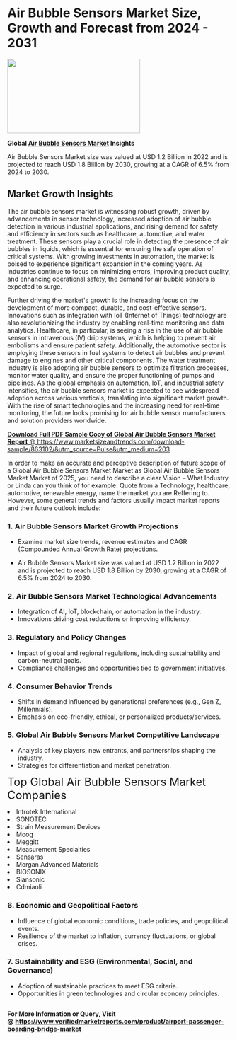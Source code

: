 <H1>Air Bubble Sensors Market Size, Growth and Forecast from 2024 - 2031</H1><img class="aligncenter size-medium wp-image-584254" src="https://thirdeyenews.in/wp-content/uploads/2024/09/Global-Market-Research-300x168.jpeg" alt="" width="300" height="168" /><p><strong>Global&nbsp;<a href="https://www.marketsizeandtrends.com/download-sample/863102/&amp;utm_source=Pulse&amp;utm_medium=203">Air Bubble Sensors Market</a> Insights</strong></p><p>Air Bubble Sensors Market size was valued at USD 1.2 Billion in 2022 and is projected to reach USD 1.8 Billion by 2030, growing at a CAGR of 6.5% from 2024 to 2030.</p><p><h2>Market Growth Insights</h2> <p>The air bubble sensors market is witnessing robust growth, driven by advancements in sensor technology, increased adoption of air bubble detection in various industrial applications, and rising demand for safety and efficiency in sectors such as healthcare, automotive, and water treatment. These sensors play a crucial role in detecting the presence of air bubbles in liquids, which is essential for ensuring the safe operation of critical systems. With growing investments in automation, the market is poised to experience significant expansion in the coming years. As industries continue to focus on minimizing errors, improving product quality, and enhancing operational safety, the demand for air bubble sensors is expected to surge.</p> <p><a href="#"></a></p> <p>Further driving the market's growth is the increasing focus on the development of more compact, durable, and cost-effective sensors. Innovations such as integration with IoT (Internet of Things) technology are also revolutionizing the industry by enabling real-time monitoring and data analytics. Healthcare, in particular, is seeing a rise in the use of air bubble sensors in intravenous (IV) drip systems, which is helping to prevent air embolisms and ensure patient safety. Additionally, the automotive sector is employing these sensors in fuel systems to detect air bubbles and prevent damage to engines and other critical components. The water treatment industry is also adopting air bubble sensors to optimize filtration processes, monitor water quality, and ensure the proper functioning of pumps and pipelines. As the global emphasis on automation, IoT, and industrial safety intensifies, the air bubble sensors market is expected to see widespread adoption across various verticals, translating into significant market growth. With the rise of smart technologies and the increasing need for real-time monitoring, the future looks promising for air bubble sensor manufacturers and solution providers worldwide.</p> <p><a href="#"></p><p><span class=""><strong>Download Full PDF Sample Copy of Global Air Bubble Sensors Market Report</strong> @ <a href="https://www.marketsizeandtrends.com/download-sample/863102/&amp;utm_source=Pulse&amp;utm_medium=203" target="_blank">https://www.marketsizeandtrends.com/download-sample/863102/&amp;utm_source=Pulse&amp;utm_medium=203</a></span></p><p>In order to make an accurate and perceptive description of future scope of a Global&nbsp;Air Bubble Sensors Market Market as Global&nbsp;Air Bubble Sensors Market Market of 2025, you need to describe a clear Vision &ndash; What Industry or Linda can you think of for example: Quote from a Technology, healthcare, automotive, renewable energy, name the market you are Reffering to. However, some general trends and factors usually impact market reports and their future outlook include:</p><h3>1.&nbsp;<strong>Air Bubble Sensors Market Growth Projections</strong></h3><ul><li>Examine market size trends, revenue estimates and CAGR (Compounded Annual Growth Rate) projections.</li><li><p>Air Bubble Sensors Market size was valued at USD 1.2 Billion in 2022 and is projected to reach USD 1.8 Billion by 2030, growing at a CAGR of 6.5% from 2024 to 2030.</p></li></ul><h3>2.&nbsp;<strong>Air Bubble Sensors Market Technological Advancements</strong></h3><ul><li>Integration of AI, IoT, blockchain, or automation in the industry.</li><li>Innovations driving cost reductions or improving efficiency.</li></ul><h3>3.&nbsp;<strong>Regulatory and Policy Changes</strong></h3><ul><li>Impact of global and regional regulations, including sustainability and carbon-neutral goals.</li><li>Compliance challenges and opportunities tied to government initiatives.</li></ul><h3>4.&nbsp;<strong>Consumer Behavior Trends</strong></h3><ul><li>Shifts in demand influenced by generational preferences (e.g., Gen Z, Millennials).</li><li>Emphasis on eco-friendly, ethical, or personalized products/services.</li></ul><h3>5.&nbsp;<strong>Global Air Bubble Sensors Market Competitive Landscape</strong></h3><ul><li>Analysis of key players, new entrants, and partnerships shaping the industry.</li><li>Strategies for differentiation and market penetration.</li></ul><p data-pm-slice="1 1 []"><span style="color: inherit; font-family: inherit; font-size: 25px;">Top Global Air Bubble Sensors Market Companies</span></p><div class="" data-test-id=""><p><li>Introtek International</li><li> SONOTEC</li><li> Strain Measurement Devices</li><li> Moog</li><li> Meggitt</li><li> Measurement Specialties</li><li> Sensaras</li><li> Morgan Advanced Materials</li><li> BIOSONIX</li><li> Siansonic</li><li> Cdmiaoli</li></p></div><h3>6.&nbsp;<strong>Economic and Geopolitical Factors</strong></h3><ul><li>Influence of global economic conditions, trade policies, and geopolitical events.</li><li>Resilience of the market to inflation, currency fluctuations, or global crises.</li></ul><h3>7.&nbsp;<strong>Sustainability and ESG (Environmental, Social, and Governance)</strong></h3><ul><li>Adoption of sustainable practices to meet ESG criteria.</li><li>Opportunities in green technologies and circular economy principles.</li></ul><h2><strong style="font-size: 14px;">For More Information or Query, Visit @&nbsp;</strong><a style="background-color: #ffffff; font-size: 14px;" href="https://www.marketsizeandtrends.com/report/air-bubble-sensors-market/" target="_blank">https://www.verifiedmarketreports.com/product/airport-passenger-boarding-bridge-market</a></h2>
